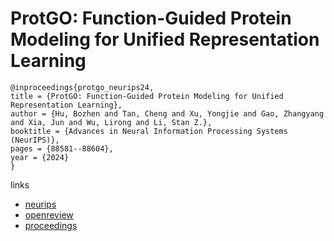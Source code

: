 # ProtGO: Function-Guided Protein Modeling for Unified Representation Learning

```
@inproceedings{protgo_neurips24,
title = {ProtGO: Function-Guided Protein Modeling for Unified Representation Learning},
author = {Hu, Bozhen and Tan, Cheng and Xu, Yongjie and Gao, Zhangyang and Xia, Jun and Wu, Lirong and Li, Stan Z.},
booktitle = {Advances in Neural Information Processing Systems (NeurIPS)},
pages = {88581--88604},
year = {2024}
}
```

links
- [neurips](https://nips.cc/Conferences/2024/Schedule?showEvent=96904)
- [openreview](https://openreview.net/forum?id=0oUutV92YF)
- [proceedings](https://papers.nips.cc//paper_files/paper/2024/hash/a1722a6bd1023c026a3d6a570fb3af75-Abstract-Conference.html)
